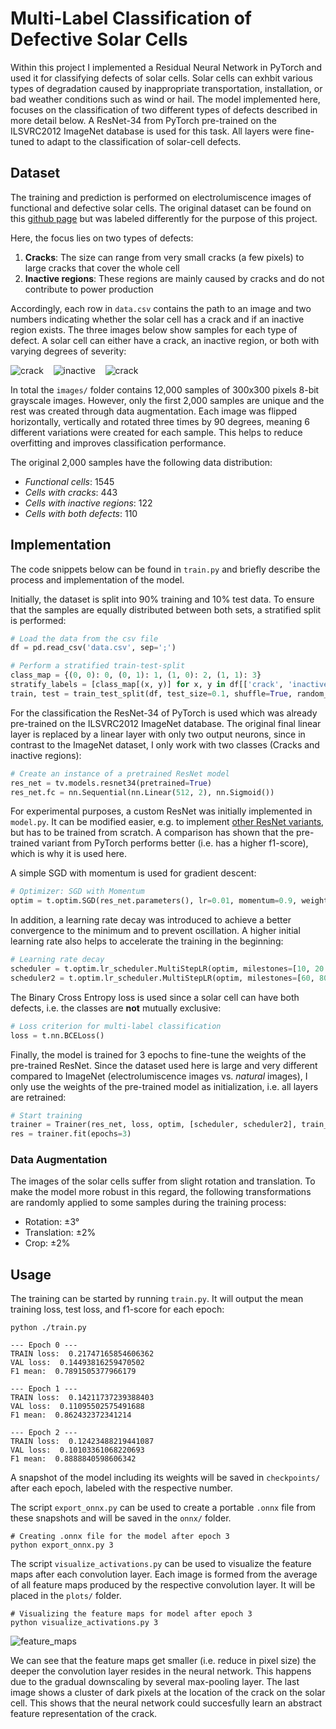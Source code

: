 # Multi-Label Classification of Defective Solar Cells
Within this project I implemented a Residual Neural Network in PyTorch and used it for classifying defects of solar cells.
Solar cells can exhbit various types of degradation caused by inappropriate transportation, installation, or bad weather conditions such as wind or hail.
The model implemented here, focuses on the classification of two different types of defects described in more detail below. 
A ResNet-34 from PyTorch pre-trained on the ILSVRC2012 ImageNet database is used for this task. All layers were fine-tuned to adapt to the classification of solar-cell defects.

## Dataset
The training and prediction is performed on electrolumiscence images of functional and defective solar cells.
The original dataset can be found on this [github page](https://github.com/zae-bayern/elpv-dataset) but was labeled differently for the purpose of this project.

Here, the focus lies on two types of defects: 
1. **Cracks**: The size can range from very small cracks (a few pixels) to large cracks that cover the whole cell
2. **Inactive regions**: These regions are mainly caused by cracks and do not contribute to power production

Accordingly, each row in `data.csv` contains the path to an image and two numbers indicating whether the solar cell has a crack and if an inactive region exists.
The three images below show samples for each type of defect. 
A solar cell can either have a crack, an inactive region, or both with varying degrees of severity:

![crack](doc/crack.png) &nbsp;&nbsp; ![inactive](doc/inactive.png) &nbsp;&nbsp; ![crack](doc/crack+inactive.png)

In total the `images/` folder contains 12,000 samples of 300x300 pixels 8-bit grayscale images. 
However, only the first 2,000 samples are unique and the rest was created through data augmentation.
Each image was flipped horizontally, vertically and rotated three times by 90 degrees, meaning 6 different variations were created for each sample.
This helps to reduce overfitting and improves classification performance.

The original 2,000 samples have the following data distribution:
- *Functional cells*: 1545
- *Cells with cracks*: 443
- *Cells with inactive regions*: 122
- *Cells with both defects*: 110

## Implementation
The code snippets below can be found in `train.py` and briefly describe the process and implementation of the model.

Initially, the dataset is split into 90% training and 10% test data. To ensure that the samples are equally distributed between both sets, a stratified split is performed:
```python
# Load the data from the csv file
df = pd.read_csv('data.csv', sep=';')

# Perform a stratified train-test-split
class_map = {(0, 0): 0, (0, 1): 1, (1, 0): 2, (1, 1): 3}
stratify_labels = [class_map[(x, y)] for x, y in df[['crack', 'inactive']].to_numpy()]
train, test = train_test_split(df, test_size=0.1, shuffle=True, random_state=2, stratify=stratify_labels)
```

For the classification the ResNet-34 of PyTorch is used which was already pre-trained on the ILSVRC2012 ImageNet database. 
The original final linear layer is replaced by a linear layer with only two output neurons, since in contrast to the ImageNet dataset, I only work with two classes (Cracks and inactive regions):
```python
# Create an instance of a pretrained ResNet model
res_net = tv.models.resnet34(pretrained=True)
res_net.fc = nn.Sequential(nn.Linear(512, 2), nn.Sigmoid())
```
For experimental purposes, a custom ResNet was initially implemented in `model.py`. 
It can be modified easier, e.g. to implement [other ResNet variants](https://towardsdatascience.com/an-overview-of-resnet-and-its-variants-5281e2f56035), but has to be trained from scratch. A comparison has shown that the pre-trained variant from PyTorch performs better (i.e. has a higher f1-score), which is why it is used here.

A simple SGD with momentum is used for gradient descent:
```python
# Optimizer: SGD with Momentum
optim = t.optim.SGD(res_net.parameters(), lr=0.01, momentum=0.9, weight_decay=0.0001)
```

In addition, a learning rate decay was introduced to achieve a better convergence to the minimum and to prevent oscillation.
A higher initial learning rate also helps to accelerate the training in the beginning:
```python
# Learning rate decay
scheduler = t.optim.lr_scheduler.MultiStepLR(optim, milestones=[10, 20 , 30 , 40], gamma=0.1)
scheduler2 = t.optim.lr_scheduler.MultiStepLR(optim, milestones=[60, 80, 100, 130], gamma=0.5)
```

The Binary Cross Entropy loss is used since a solar cell can have both defects, i.e. the classes are **not** mutually exclusive:
```python
# Loss criterion for multi-label classification
loss = t.nn.BCELoss()
```

Finally, the model is trained for 3 epochs to fine-tune the weights of the pre-trained ResNet. Since the dataset used here is large and very different compared to ImageNet (electrolumiscence images vs. *natural* images), I only use the weights of the pre-trained model as initialization, i.e. all layers are retrained:
```python
# Start training
trainer = Trainer(res_net, loss, optim, [scheduler, scheduler2], train_dl, val_dl, True)
res = trainer.fit(epochs=3)
```

### Data Augmentation
The images of the solar cells suffer from slight rotation and translation.
To make the model more robust in this regard, the following transformations are randomly applied to some samples during the training process:
- Rotation: ±3°
- Translation: ±2%
- Crop: ±2%

## Usage
The training can be started by running `train.py`. It will output the mean training loss, test loss, and f1-score for each epoch:
```shell
python ./train.py

--- Epoch 0 ---
TRAIN loss:  0.21747165854606362
VAL loss:  0.14493816259470502
F1 mean:  0.7891505377966179 

--- Epoch 1 ---
TRAIN loss:  0.14211737239388403
VAL loss:  0.11095502575491688
F1 mean:  0.862432372341214 

--- Epoch 2 ---
TRAIN loss:  0.12423488219441087
VAL loss:  0.10103361068220693
F1 mean:  0.8888840598606342
```

A snapshot of the model including its weights will be saved in `checkpoints/` after each epoch, labeled with the respective number.

The script `export_onnx.py` can be used to create a portable `.onnx` file from these snapshots and will be saved in the `onnx/` folder.
```shell
# Creating .onnx file for the model after epoch 3
python export_onnx.py 3
```

The script `visualize_activations.py` can be used to visualize the feature maps after each convolution layer. Each image is formed from the average of all feature maps produced by the respective convolution layer.
It will be placed in the `plots/` folder.
```shell
# Visualizing the feature maps for model after epoch 3
python visualize_activations.py 3
```

![feature_maps](doc/feature_maps.png)

We can see that the feature maps get smaller (i.e. reduce in pixel size) the deeper the convolution layer resides in the neural network. This happens due to the gradual downscaling by several max-pooling layer.
The last image shows a cluster of dark pixels at the location of the crack on the solar cell. This shows that the neural network could succesfully learn an abstract feature representation of the crack.
